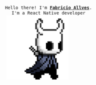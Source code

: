 <p align="center">
  <br>
  <samp>
    Hello there! I'm <b><a rel="nofollow noopener noreferrer" target="_blank" href="https://www.linkedin.com/in/fabricio-26h/">Fabricio Allves</a></b>.
    <br>I'm a React Native developer<br>

</samp>
 <img src="https://raw.githubusercontent.com/TanZng/TanZng/master/assets/hollor_knight3.gif" width="200" style="margin-left: -70px;"/>
